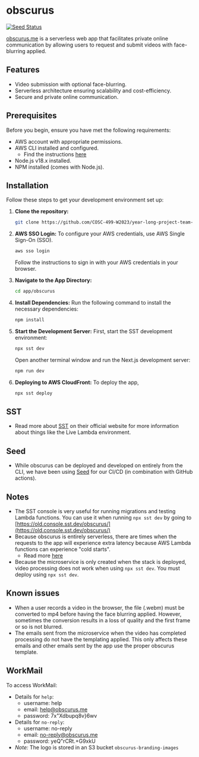 
# obscurus

[![Seed Status](https://api.seed.run/imightbejan/year-long-project-team-9/stages/prod/build_badge)](https://console.seed.run/imightbejan/year-long-project-team-9)

[obscurus.me](https://obscurus.me) is a serverless web app that facilitates private online communication by allowing users to request and submit videos with face-blurring applied.

## Features

- Video submission with optional face-blurring.
- Serverless architecture ensuring scalability and cost-efficiency.
- Secure and private online communication.

## Prerequisites

Before you begin, ensure you have met the following requirements:
- AWS account with appropriate permissions.
- AWS CLI installed and configured.
   - Find the instructions [here](https://docs.aws.amazon.com/cli/latest/userguide/cli-configure-sso.html)
- Node.js v18.x installed.
- NPM installed (comes with Node.js).

## Installation

Follow these steps to get your development environment set up:

1. **Clone the repository:**
   ```bash
   git clone https://github.com/COSC-499-W2023/year-long-project-team-9.git
   ```

2. **AWS SSO Login:**
   To configure your AWS credentials, use AWS Single Sign-On (SSO).
   ```bash
   aws sso login
   ```
   Follow the instructions to sign in with your AWS credentials in your browser.

3. **Navigate to the App Directory:**
   ```bash
   cd app/obscurus
   ```

4. **Install Dependencies:**
   Run the following command to install the necessary dependencies:
   ```bash
   npm install
   ```

5. **Start the Development Server:**
   First, start the SST development environment:
   ```bash
   npx sst dev
   ```
   Open another terminal window and run the Next.js development server:
   ```bash
   npm run dev
   ```

6. **Deploying to AWS CloudFront:** To deploy the app,
   ```bash
   npx sst deploy
   ```

## SST

- Read more about [SST](https://sst.dev) on their official website for more information about things like the Live Lambda environment.

## Seed

- While obscurus can be deployed and developed on entirely from the CLI, we have been using [Seed](https://https://seed.run/) for our CI/CD (in combination with GitHub actions).

## Notes

- The SST console is very useful for running migrations and testing Lambda functions. You can use it when running `npx sst dev` by going to [https://old.console.sst.dev/obscurus/](https://old.console.sst.dev/obscurus/)
- Because obscurus is entirely serverless, there are times when the requests to the app will experience extra latency because AWS Lambda functions can experience "cold starts".
    - Read more [here](https://docs.aws.amazon.com/lambda/latest/operatorguide/execution-environments.html)
- Because the microservice is only created when the stack is deployed, video processing does not work when using `npx sst dev`. You must deploy using `npx sst dev`.


## Known issues

- When a user records a video in the browser, the file (.webm) must be converted to mp4 before having the face blurring applied. However, sometimes the conversion results in a loss of quality and the first frame or so is not blurred.
- The emails sent from the microservice when the video has completed processing do not have the templating applied. This only affects these emails and other emails sent by the app use the proper obscurus template.


## WorkMail
To access WorkMail:
- Details for `help`:
    - username: help
    - email: help@obscurus.me
    - password: 7x"Xdbupq8v}6wv
- Details for `no-reply`:
    - username: no-reply
    - email: no-reply@obscurus.me
    - password: yeQ"rCRt.+G9xkU
- *Note:* The logo is stored in an S3 bucket `obscurus-branding-images`
